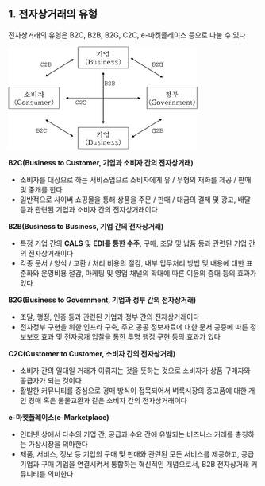 ## 1. 전자상거래의 유형
전자상거래의 유형은 B2C, B2B, B2G, C2C, e-마켓플레이스 등으로 나눌 수 있다
   
![전자상거래](../assets/20110310095328946.gif)

**B2C(Business to Customer, 기업과 소비자 간의 전자상거래)**
- 소비자를 대상으로 하는 서비스업으로 소비자에게 유 / 무형의 재화를 제공 / 판매 및 중개를 한다
- 일반적으로 사이버 쇼핑몰을 통해 상품을 주문 / 판매 / 대금의 결제 및 광고, 배달 등과 관련된 기업과 소비자 간의 전자상거래이다

**B2B(Business to Business, 기업 간의 전자상거래)**
- 특정 기업 간의 **CALS** 및 **EDI를 통한 수주**, 구매, 조달 및 납품 등과 관련된 기업 간의 전자상거래이다
- 각종 문서 / 양식 / 교환 / 처리 비용의 절감, 내부 업무처리 방법 및 내용에 대한 표준화와 운영비용 절감, 마케팅 및 영업 채널의 확대에 따른 이윤의 증대 등의 효과가 있다

**B2G(Business to Government, 기업과 정부 간의 전자상거래)**
- 조달, 행정, 인증 등과 관련된 기업과 정부 간의 전자상거래이다
- 전자정부 구현을 위한 인프라 구축, 주요 공공 정보자료에 대한 문서 공증에 따른 정보보호 효과 및 전자공개 입찰을 통한 투명 행정 구현 등의 효과가 있다

**C2C(Customer to Customer, 소비자 간의 전자상거래)**
- 소비자 간의 일대일 거래가 이뤄지는 것을 뜻하는 것으로 소비자가 상품 구매자와 공급자가 되는 것이다
- 활발한 커뮤니티를 중심으로 경매 방식이 접목되어서 벼룩시장의 중고품에 대한 개인 경매 혹은 물물교환과 같은 소비자 간의 전자상거래이다

**e-마켓플레이스(e-Marketplace)**
- 인터넷 상에서 다수의 기업 간, 공급과 수요 간에 유발되는 비즈니스 거래를 총칭하는 가상시장을 의마한다
- 제품, 서비스, 정보 등 기업의 구매 및 판매와 관련된 모든 서비스를 제공하고, 공급 기업과 구매 기업을 연결시켜서 통합하는 혁신적인 개념으로서, B2B 전자상거래 커뮤니티를 의미한다